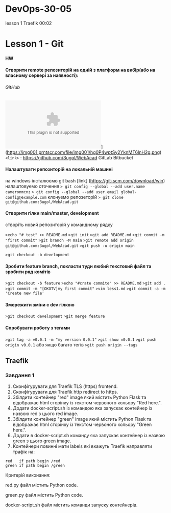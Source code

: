 # DevOps-30-05

lesson 1 Traefik
	00:02 
	
	
# Lesson 1 - Git
#### HW
#### Створити remote репозиторій на одній з платформ на вибір(або на власному сервері за наявності):
###### GitHub
![](githab.com)](https://img001.prntscr.com/file/img001/hg0P4wptSy2YknMT6lnH2g.png)
`<link>` : <https://github.com/3ugol/WebAcad>
GitLab
Bitbucket
#### Налаштувати репозиторій на локальній машині
на windows
інсталюємо git bash [link] (https://git-scm.com/download/win)
налаштовуемо оточення
`> git config --global --add user.name cameronmcnz`
`> git config --global --add user.email global-config@example.com`
клонуемо репозеторій
`> git clone git@github.com:3ugol/WebAcad.git`
#### Створити гілки main/master, development
створіть новий репозиторій у командному рядку

`>echo "# test" >> README.md`
`>git init`
`>git add README.md`
`>git commit -m "first commit"`
`>git branch -M main`
`>git remote add origin git@github.com:3ugol/WebAcad.git`
`>git push -u origin main`

`>git checkout -b development`

#### Зробити feature branch, покласти туди любий текстовий файл та зробити ряд комітів
`>git checkout -b feature`
`>echo "#crate commite" >> README.md`
`>git add .`
`>git commit -m "[OKOTV]my first commit"`
`>vim less1.md`
`>git commit -a -m 'Create new file'`
#### Змережити зміни с dev гілкою
`>git checkout development`
`>git merge feature`
#### Спробувати роботу з тегами
`>git tag -a v0.0.1 -m "my version 0.0.1"`
`>git show v0.0.1`
`>git push origin v0.0.1`
або якщо багато тегів
`>git push origin --tags`





## Traefik

### Завдання 1

1. Сконфігурувати для Traefik TLS (https) frontend.
2. Сконфігурувати для Traefik http redirect to https.
3. Збілдити контейнер "red" image який містить Python Flask та відображає html сторінку із текстом червоного кольору "Red here.".
4. Додати docker-script.sh із командою яка запускає контейнер із назвою red з цього red image.
5. Збілдити контейнер "green" image який містить Python Flask та відображає html сторінку із текстом червоного кольору "Green here.".
6. Додати в docker-script.sh команду яка запускає контейнер із назвою green з цього green image.
5. Контейнери повинні мати labels які вкажуть Traefik направляти трафік на:
```
red   if path begin /red
green if path begin /green
```

Критерій виконання:

 red.py файл містить Python code.
 
 green.py файл містить Python code.
 
 docker-script.sh файл містить команди запуску контейнерів.



